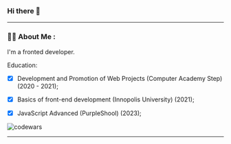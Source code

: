 ### Hi there 👋
---
### :woman_technologist: About Me :

I'm a fronted developer.



Education:

- [x] Development and Promotion of Web Projects (Computer Academy Step) (2020 - 2021);
- [x] Basics of front-end development (Innopolis University) (2021);
- [x] JavaScript Advanced (PurpleShool) (2023);


<img src="https://www.codewars.com/users/rsschool_d84185bfe82c7390/badges/micro" title="codewars" alt="codewars">

---
<!--
Portfolio:

[Virtual-keyboard](https://natalesv.github.io/virtual-keyboard/src/index.html) <br/>
[Cozy-house](https://rolling-scopes-school.github.io/natalesv-JSFE2023Q1/shelter/pages/main/)

---

### :hammer_and_wrench: Languages and Tools :

<div> 
<img src="https://github.com/devicons/devicon/blob/master/icons/html5/html5-plain.svg" title="HTML5" alt="HTML5" width="40" height="40"/>&nbsp;
<img src="https://github.com/devicons/devicon/blob/master/icons/css3/css3-plain.svg" title="CSS3" alt="CSS3" width="40" height="40"/>&nbsp;
<img src="https://github.com/devicons/devicon/blob/master/icons/javascript/javascript-plain.svg" title="JS" alt="JS" width="40" height="40"/>&nbsp;
<img src="https://github.com/devicons/devicon/blob/master/icons/bootstrap/bootstrap-plain.svg" title="bootstrap" alt="bootstrap" width="40" height="40"/>&nbsp;
<img src="https://github.com/devicons/devicon/blob/master/icons/sass/sass-original.svg" title="SASS" alt="SASS" width="40" height="40"/>&nbsp;
<img src="https://github.com/devicons/devicon/blob/master/icons/react/react-original.svg" title="React"  alt="React" width="40" height="40"/>&nbsp;
<img src="https://github.com/devicons/devicon/blob/master/icons/redux/redux-original.svg" title="Redux" alt="Redux" width="40" height="40"/>&nbsp; 
<img src="https://github.com/devicons/devicon/blob/master/icons/eslint/eslint-original.svg" title="eslint" alt="eslint" width="40" height="40"/>&nbsp;
<img src="https://github.com/devicons/devicon/blob/master/icons/npm/npm-original-wordmark.svg" title="npm" alt="npm" width="40" height="40"/>

  
<img src="https://github.com/devicons/devicon/blob/master/icons/php/php-plain.svg" title="php"  alt="php" width="40" height="40"/>&nbsp;
<img src="https://github.com/devicons/devicon/blob/master/icons/laravel/laravel-plain.svg" title="Laravel" alt="Laravel" width="40" height="40"/>&nbsp;
<img src="https://github.com/devicons/devicon/blob/master/icons/mysql/mysql-plain.svg" title="mySql" alt="mySql" width="40" height="40"/>&nbsp;
  
  
<img src="https://github.com/devicons/devicon/blob/master/icons/figma/figma-original.svg"  title="figma" alt="figma" width="40" height="40"/>&nbsp;
<img src="https://github.com/devicons/devicon/blob/master/icons/git/git-plain.svg" title="git" alt="git" width="40" height="40"/>&nbsp;
</div>

---

### :fire: My Stats :

![Anurag's GitHub stats](https://github-readme-stats.vercel.app/api?username=NataleSv&show_icons=true&theme=radical) <br/>
[![Top Langs](https://github-readme-stats.vercel.app/api/top-langs/?username=NataleSv&hide_progress=compact&theme=radical)](https://github.com/anuraghazra/github-readme-stats)
-->
